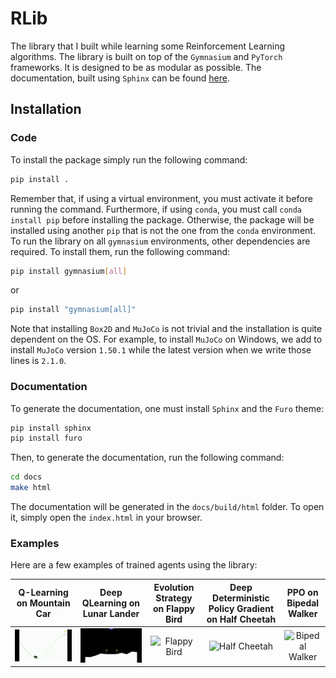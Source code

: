 # RLib

The library that I built while learning some Reinforcement Learning algorithms. The library is built on top of the `Gymnasium` and `PyTorch` frameworks. It is designed to be as modular as possible. The documentation, built using `Sphinx` can be found [here](https://axeldinh.github.io/rlib/).

## Installation

### Code

To install the package simply run the following command:

```bash
pip install .
```

Remember that, if using a virtual environment, you must activate it before running the command. Furthermore,
if using ``conda``, you must call ``conda install pip`` before installing the package. Otherwise, the package will
be installed using another ``pip`` that is not the one from the ``conda`` environment. To run the library on all `gymnasium` environments, other dependencies are required. To install them, run the following command:

```bash
pip install gymnasium[all]
```

or

```bash
pip install "gymnasium[all]"
```

Note that installing `Box2D` and `MuJoCo` is not trivial and the installation is quite dependent on the OS. For example, to install `MuJoCo` on Windows, we add to install `MuJoCo` version `1.50.1` while the latest version when we write those lines is `2.1.0`.

### Documentation

To generate the documentation, one must install `Sphinx` and the `Furo` theme:

```bash
pip install sphinx
pip install furo
```

Then, to generate the documentation, run the following command:

```bash
cd docs
make html
```

The documentation will be generated in the ``docs/build/html`` folder. To open it, simply open the ``index.html`` in your browser.

### Examples

Here are a few examples of trained agents using the library:

| Q-Learning on Mountain Car | Deep QLearning on Lunar Lander | Evolution Strategy on Flappy Bird | Deep Deterministic Policy Gradient on Half Cheetah | PPO on Bipedal Walker |
|:--------------------------:|:--------------------------:|:--------------------------------:|:-------------------------------------------------:|:---------------------:|
| ![Mountain Car](assets/qlearning_iter100000.gif) | ![Lunar Lander](assets/dqn_iter50000.gif) | ![Flappy Bird](assets/evolution_strat_iter200.gif) | ![Half Cheetah](assets/ddpg_iter4000.gif) | ![Bipedal Walker](assets/ppo_iter400.gif) |
